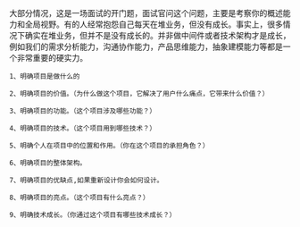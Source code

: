 大部分情况，这是一场面试的开门题，面试官问这个问题，主要是考察你的概述能力和全局视野。有的人经常抱怨自己每天在堆业务，但没有成长。事实上，很多情况下确实在堆业务，但并不是没有成长的。并非做中间件或者技术架构才是成长，例如我们的需求分析能力，沟通协作能力，产品思维能力，抽象建模能力等都是一个非常重要的硬实力。  

`1、明确项目是做什么的`  

`2、明确项目的价值。（为什么做这个项目，它解决了用户什么痛点，它带来什么价值？）`  

`3、明确项目的功能。（这个项目涉及哪些功能？）`  

`4、明确项目的技术。（这个项目用到哪些技术？）`  

`5、明确个人在项目中的位置和作用。（你在这个项目的承担角色？）`  

`6、明确项目的整体架构。`  

`7、明确项目的优缺点,如果重新设计你会如何设计。`  

`8、明确项目的亮点。（这个项目有什么亮点？）`  

`9、明确技术成长。（你通过这个项目有哪些技术成长？）`  